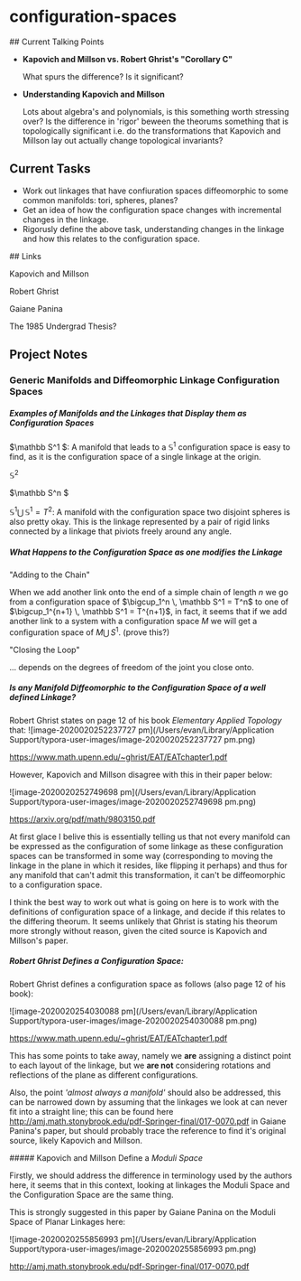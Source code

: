 # configuration-spaces
## Current Talking Points

- __Kapovich and Millson vs. Robert Ghrist's "Corollary C"__

    What spurs the difference? Is it significant? 

- __Understanding Kapovich and Millson__

    Lots about algebra's and polynomials, is this something worth stressing over? Is the difference in 'rigor' beween the theorums something that is topologically significant i.e. do the transformations that Kapovich and Millson lay out actually change topological invariants? 

## Current Tasks

- Work out linkages that have confiuration spaces diffeomorphic to some common manifolds: tori, spheres, planes?
- Get an idea of how the configuration space changes with incremental changes in the linkage.
- Rigorusly define the above task, understanding changes in the linkage and how this relates to the configuration space.

## Links

Kapovich and Millson 

Robert Ghrist

Gaiane Panina

The 1985 Undergrad Thesis?

## Project Notes

### Generic Manifolds and Diffeomorphic Linkage Configuration Spaces

##### _Examples of Manifolds and the Linkages that Display them as Configuration Spaces_

$\mathbb S^1 $: A manifold  that leads to a $\mathbb S^1$ configuration space is easy to find, as it is the configuration space of a single linkage at the origin. 

$\mathbb S^2$

$\mathbb S^n $

$\mathbb S^1 \bigcup \, \mathbb S^1 = T^2$: A manifold with the configuration space two disjoint spheres is also pretty okay. This is the linkage represented by a pair of rigid links connected by a linkage that piviots freely around any angle.

##### _What Happens to the Configuration Space as one modifies the Linkage_ 

"Adding to the Chain"

When we add another link onto the end of a simple chain of length $n$ we go from a configuration space of $\bigcup_1^n \, \mathbb S^1 = T^n$ to one of $\bigcup_1^{n+1} \, \mathbb S^1 = T^{n+1}$, in fact, it seems that if we add another link to a system with a configuration space $M$ we will get a configuration space of $M \bigcup \mathbb \, S^1$.  (prove this?) 

"Closing the Loop"

... depends on the degrees of freedom of the joint you close onto. 

##### _Is any Manifold Diffeomorphic to the Configuration Space of a well defined Linkage?_

Robert Ghrist states on page 12 of his book _Elementary Applied Topology_ that: ![image-2020020252237727 pm](/Users/evan/Library/Application Support/typora-user-images/image-2020020252237727 pm.png)

https://www.math.upenn.edu/~ghrist/EAT/EATchapter1.pdf

However, Kapovich and Millson disagree with this in their paper below:

![image-2020020252749698 pm](/Users/evan/Library/Application Support/typora-user-images/image-2020020252749698 pm.png)

https://arxiv.org/pdf/math/9803150.pdf

At first glace I belive this is essentially telling us that not every manifold can be expressed as the configuration of some linkage as these configuration spaces can be transformed in some way (corresponding to moving the linkage in the plane in which it resides, like flipping it perhaps) and thus for any manifold that can't admit this transformation, it can't be diffeomorphic to a configuration space.

I think the best way to work out what is going on here is to work with the definitions of configuration space of a linkage, and decide if this relates to the differing theorum. It seems unlikely that Ghrist is stating his theorum more strongly without reason, given the cited source is Kapovich and Millson's paper.

##### Robert Ghrist Defines a Configuration Space:

Robert Ghrist defines a configuration space as follows (also page 12 of his book):

![image-2020020254030088 pm](/Users/evan/Library/Application Support/typora-user-images/image-2020020254030088 pm.png)  

https://www.math.upenn.edu/~ghrist/EAT/EATchapter1.pdf

This has some points to take away, namely we **are** assigning a distinct point to each layout of the linkage, but we **are not** considering rotations and reflections of the plane as different configurations.

Also, the point *'almost always a manifold'* should also be addressed, this can be narrowed down by assuming that the linkages we look at can never fit into a straight line; this can be found here http://amj.math.stonybrook.edu/pdf-Springer-final/017-0070.pdf in Gaiane Panina's paper, but should probably trace the reference to find it's original source, likely Kapovich and Millson. 

##### Kapovich and Millson Define a _Moduli Space_

Firstly, we should address the difference in terminology used by the authors here, it seems that in this context, looking at linkages the Moduli Space and the Configuration Space are the same thing. 

This is strongly suggested in this paper by Gaiane Panina on the Moduli Space of Planar Linkages here:

![image-2020020255856993 pm](/Users/evan/Library/Application Support/typora-user-images/image-2020020255856993 pm.png)

http://amj.math.stonybrook.edu/pdf-Springer-final/017-0070.pdf

